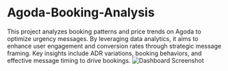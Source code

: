 # Agoda-Booking-Analysis
This project analyzes booking patterns and price trends on Agoda to optimize urgency messages. By leveraging data analytics, it aims to enhance user engagement and conversion rates through strategic message framing. Key insights include ADR variations, booking behaviors, and effective message timing to drive bookings.
![Dashboard Screenshot](Screenshot%202024-07-23%20at%205.15.17%20PM.png)
